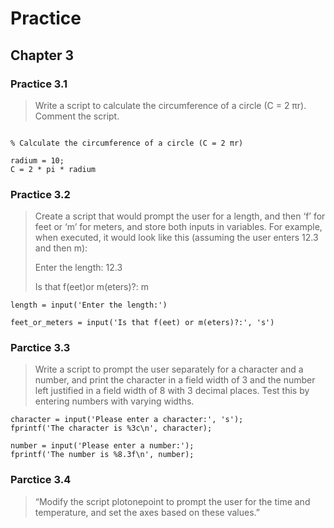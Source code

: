 # Practice

## Chapter 3

### Practice 3.1

> Write a script to calculate the circumference of a circle (C = 2 πr). Comment the script.

```MATLAB

% Calculate the circumference of a circle (C = 2 πr)

radium = 10;
C = 2 * pi * radium
```

### Practice 3.2

> Create a script that would prompt the user for a length, and then ‘f’ for feet or ‘m’ for meters, and store both inputs in variables. For example, when executed, it would look like this (assuming the user enters 12.3 and then m):
>
> Enter the length: 12.3
>
> Is that f(eet)or m(eters)?: m

```MATLAB
length = input('Enter the length:')

feet_or_meters = input('Is that f(eet) or m(eters)?:', 's')

```

### Parctice 3.3

> Write a script to prompt the user separately for a character and a number, and print the character in a field width of 3 and the number left justified in a field width of 8 with 3 decimal places. Test this by entering numbers with varying widths.

```MATLAB
character = input('Please enter a character:', 's');
fprintf('The character is %3c\n', character);

number = input('Please enter a number:');
fprintf('The number is %8.3f\n', number);
```

### Parctice 3.4

> “Modify the script plotonepoint to prompt the user for the time and temperature, and set the axes based on these values.”

